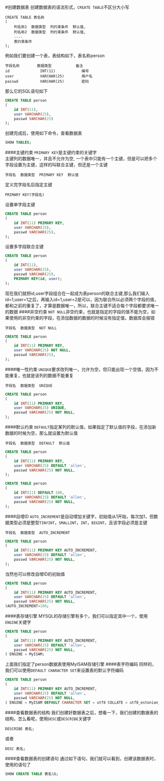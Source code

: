 #创建数据表
创建数据表的语法形式，`CREATE TABLE`不区分大小写
```text
CREATE TABLE 表名称
(
	列名称1  数据类型  列约束条件  默认值,
	列名称2  数据类型  列约束条件  默认值,
	....
	表约束条件
);
```
例如我们要创建一个表，表结构如下，表名称person
```text
字段名称        数据类型           备注
id              INT(11)            编号
user            VARCHAR(25)        用户名
passwd          VARCHAR(25)        密码
```
那么它的SQL语句如下
```sql
CREATE TABLE person
(
	id INT(11),
	user VARCHAR(25),
	passwd VARCHAR(25)
);
```
创建完成后，使用如下命令，查看数据表
```sql
SHOW TABLES;
```
####主键约束
`PRIMARY KEY`是主键约束的关键字          
主键列的数据唯一，并且不允许为空, 一个表中只能有一个主键，但是可以把多个字段设置为主键，这样的叫联合主键，但还是一个主键
```text
字段名  数据类型  PRIMARY KEY  默认值
```
定义完字段名后指定主键
```text
PRIMARY KEY(字段名)
```
设置单字段主键
```sql
CREATE TABLE person
(
	id INT(11) PRIMARY KEY,
	user VARCHAR(25),
	passwd VARCHAR(25),
);
```
设置多字段联合主键
```sql
CREATE TABLE person
(
	id INT(11),
	user VARCHAR(25),
	passwd VARCHAR(25),
	PRIMARY KEY(id, user);
);
```
现在我们就把id,user字段组合在一起成为表person的联合主键,那么我们输入id=1,user=1之后，再输入id=1,user=2是可以，因为联合所以必须两个字段的值，都和之前的重复了，才算是数据唯一，所以，联合主键不适合每个字段都要求唯一的数据
####非空约束
`NOT NULL`非空约束，也就是指定的字段的值不能为空，如果使用的非空约束的字段，在添加数据的数据的时候没有指定值，数据库会报错
```text
字段名  数据类型  NOT NULL
```
```sql
CREATE TABLE person
(
	id INT(11) PRIMARY KEY,
	user VARCHAR(25) NOT NULL,
	passwd VARCHAR(25),
);
```
####唯一性约束
`UNIQUE`要求改列唯一，允许为空，但只能出现一个空值，因为不能重复，也就是该列的数据不能重复
```text
字段名  数据类型  UNIQUE
```
```sql
CREATE TABLE person
(
	id INT(11) PRIMARY KEY,
	user VARCHAR(25) UNIQUE,
	passwd VARCHAR(25) NOT NULL,
);
```
####默认约束
`DEFAULT`指定某列的默认值，如果指定了默认值的字段，在添加新数据的时候为空，那么就设置为默认值
```text
字段名  数据类型  DEFAULT  默认值
```
```sql
CREATE TABLE person
(
	id INT(11) PRIMARY KEY,
	user VARCHAR(25) DEFAULT 'allen',
	passwd VARCHAR(25) NOT NULL,
);
```
```sql
CREATE TABLE person
(
	id INT(11) DEFAULT 100,
	user VARCHAR(25) DEFAULT 'allen',
	passwd VARCHAR(25) NOT NULL,
);
```
####自增ID
`AUTO_INCREMENT`是自动增加关键字，初始值从1开始，每次加1，但数据类型必须是整型`TINYINT`，`SMALLINT`，`INT`，`BIGINT`，且该字段必须是主键
```text
字段名  数据类型  AUTO_INCREMENT
```
```sql
CREATE TABLE person
(
	id INT(11) PRIMARY KEY AUTO_INCREMENT,
	user VARCHAR(25) DEFAULT 'allen',
	passwd VARCHAR(25) NOT NULL,
);
```
当然也可以修改自增ID的初始值
```sql
CREATE TABLE person
(
	id INT(11) PRIMARY KEY AUTO_INCREMENT,
	user VARCHAR(25) DEFAULT 'allen',
	passwd VARCHAR(25) NOT NULL,
)AUTO_INCREMENT=100;
```
####表存储引擎
MYSQL的存储引擎有多个，我们可以指定其中一个，使用`ENGINE`关键字
```sql
CREATE TABLE person
(
	id INT(11) PRIMARY KEY AUTO_INCREMENT,
	user VARCHAR(25) DEFAULT 'allen',
	passwd VARCHAR(25) NOT NULL,
) ENGINE = MyISAM;
```
上面我们指定了person数据表使用MyISAM存储引擎
####表字符编码
同样的，我们可以使用`DEFAULT CHARACTER SET`来设置表的默认字符编码
```sql
CREATE TABLE person
(
	id INT(11) PRIMARY KEY AUTO_INCREMENT,
	user VARCHAR(25) DEFAULT 'allen',
	passwd VARCHAR(25) NOT NULL,
) ENGINE = MyISAM DEFAULT CHARACTER SET = utf8 COLLATE = utf8_estonian_ci;
```
####查看数据表的结构
我们创建好数据表之后，想看一下，我们创建的数据表的结构，怎么看呢，使用`DESC`或`DESCRIBE`关键字
```text
DESCRIBE 表名;
```
或者
```text
DESC 表名;
```
####查看数据表的创建语句
通过如下语句，我们就可以看到，创建该数据表时，使用的语句了
```sql
SHOW CREATE TABLE 表名\G;
```

